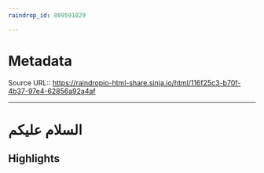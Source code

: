 ```yaml
---
raindrop_id: 809591029

---
```


# Metadata
Source URL:: https://raindropio-html-share.sinja.io/html/116f25c3-b70f-4b37-97e4-62856a92a4af


---
# السلام عليكم



## Highlights
